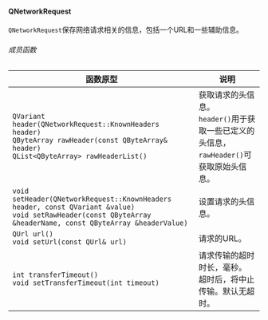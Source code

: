 #### QNetworkRequest

`QNetworkRequest`保存网络请求相关的信息，包括一个URL和一些辅助信息。

###### 成员函数

| 函数原型                                                     | 说明                                                         |
| ------------------------------------------------------------ | ------------------------------------------------------------ |
| `QVariant header(QNetworkRequest::KnownHeaders header)`<br />`QByteArray rawHeader(const QByteArray& header)`<br />`QList<QByteArray> rawHeaderList()` | 获取请求的头信息。<br />`header()`用于获取一些已定义的头信息，<br />`rawHeader()`可获取原始头信息。 |
| `void setHeader(QNetworkRequest::KnownHeaders header, const QVariant &value)`<br />`void setRawHeader(const QByteArray &headerName, const QByteArray &headerValue)` | 设置请求的头信息。                                           |
| `QUrl url()`<br />`void setUrl(const QUrl& url)`             | 请求的URL。                                                  |
| `int transferTimeout()`<br />`void setTransferTimeout(int timeout)` | 请求传输的超时时长，毫秒。<br />超时后，将中止传输。默认无超时。 |

